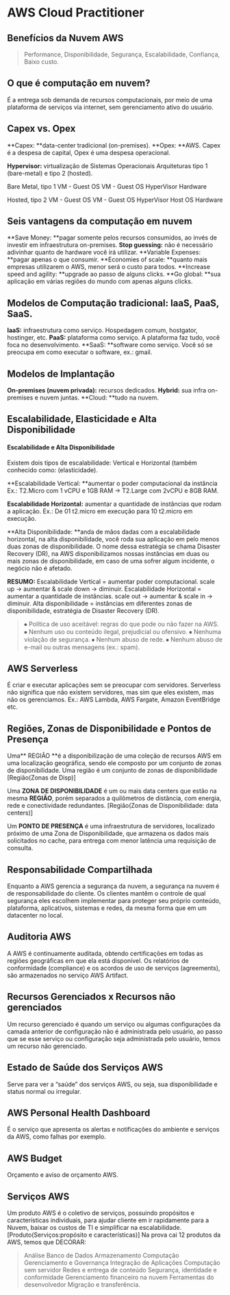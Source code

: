 # AWS Cloud Practitioner

##  Benefícios da Nuvem AWS
> Performance,
Disponibilidade,
Segurança,
Escalabilidade,
Confiança,
Baixo custo.

## O que é computação em nuvem?
É a entrega sob demanda de recursos computacionais, por meio de uma plataforma de serviços via internet, sem gerenciamento ativo do usuário.

## Capex vs. Opex
**Capex: **data-center tradicional (on-premises).
**Opex: **AWS.
Capex é a despesa de capital, Opex é uma despesa operacional. 

**Hypervisor:** virtualização de Sistemas Operacionais
Arquiteturas tipo 1 (bare-metal) e tipo 2 (hosted).

Bare Metal, tipo 1
VM - Guest OS	VM - Guest OS
HyperVisor
Hardware

Hosted, tipo 2
VM - Guest OS	VM - Guest OS
HyperVisor
Host OS
Hardware

## Seis vantagens da computação em nuvem
**Save Money: **pagar somente pelos recursos consumidos, ao invés de investir em infraestrutura on-premises.
**Stop guessing:** não é necessário adivinhar quanto de hardware você irá utilizar.
**Variable Expenses: **pagar apenas o que consumir.
**Economies of scale: **quanto mais empresas utilizarem o AWS, menor será o custo para todos.
**Increase speed and agility: **upgrade ao passo de alguns clicks.
**Go global: **sua aplicação em várias regiões do mundo com apenas alguns clicks.

## Modelos de Computação tradicional: IaaS, PaaS, SaaS.
**IaaS:** infraestrutura como serviço. Hospedagem comum, hostgator, hostinger, etc.
**PaaS:** plataforma como serviço. A plataforma faz tudo, você foca no desenvolvimento.
**SaaS: **software como serviço. Você só se preocupa em como executar o software, ex.: gmail.

## Modelos de Implantação
**On-premises (nuvem privada):** recursos dedicados.
**Hybrid:** sua infra on-premises e nuvem juntas.
**Cloud: **tudo na nuvem.

## Escalabilidade, Elasticidade e Alta Disponibilidade
#### Escalabilidade e Alta Disponibilidade
Existem dois tipos de escalabilidade: Vertical e Horizontal (também conhecido como: (elasticidade).

**Escalabilidade Vertical: **aumentar o poder computacional da instância
Ex.:
T2.Micro com 1 vCPU e 1GB RAM -> T2.Large com 2vCPU e 8GB RAM.

**Escalabilidade Horizontal:** aumentar a quantidade de instâncias que rodam a aplicação.
Ex.:
De 01 t2.micro em execução para 10 t2.micro em execução.

**Alta Disponibilidade: **anda de mãos dadas com a escalabilidade horizontal, na alta disponibilidade, você roda sua aplicação em pelo menos duas zonas de disponibilidade. O nome dessa estratégia se chama Disaster Recovery (DR), na AWS disponibilizamos nossas instâncias em duas ou mais zonas de disponibilidade, em caso de uma sofrer algum incidente, o negócio não é afetado.

**RESUMO:**
Escalabilidade Vertical = aumentar poder computacional.
scale up -> aumentar & scale down -> diminuir.
Escalabilidade Horizontal = aumentar a quantidade de instâncias.
scale out -> aumentar & scale in -> diminuir.
Alta disponibilidade = instâncias em diferentes zonas de disponibilidade, estratégia de Disaster Recovery (DR).

> ⦁	Política de uso aceitável: regras do que pode ou não fazer na AWS.
⦁	Nenhum uso ou conteúdo ilegal, prejudicial ou ofensivo.
⦁	Nenhuma violação de segurança.
⦁	Nenhum abuso de rede.
⦁	Nenhum abuso de e-mail ou outras mensagens (ex.: spam). 

## AWS Serverless
É criar e executar aplicações sem se preocupar com servidores. Serverless não significa que não existem servidores, mas sim que eles existem, mas não os gerenciamos. Ex.: AWS Lambda, AWS Fargate, Amazon EventBridge etc.

## Regiões, Zonas de Disponibilidade e Pontos de Presença
Uma** REGIÂO **é a disponibilização de uma coleção de recursos AWS em uma localização geográfica, sendo ele composto por um conjunto de zonas de disponibilidade.
Uma região é um conjunto de zonas de disponibilidade [Região(Zonas de Disp)]

Uma **ZONA DE DISPONIBILIDADE** é um ou mais data centers que estão na mesma **REGIÃO**, porém separados a quilômetros de distância, com energia, rede e conectividade redundantes. [Região(Zonas de Disponibilidade: data centers)]

Um **PONTO DE PRESENÇA** é uma infraestrutura de servidores, localizado próximo de uma Zona de Disponibilidade, que armazena os dados mais solicitados no cache, para entrega com menor latência uma requisição de consulta.
 
## Responsabilidade Compartilhada

Enquanto a AWS gerencia a segurança da nuvem, a segurança na nuvem é de responsabilidade do cliente. Os clientes mantêm o controle de qual segurança eles escolhem implementar para proteger seu próprio conteúdo, plataforma, aplicativos, sistemas e redes, da mesma forma que em um datacenter no local.

## Auditoria AWS
A AWS é continuamente auditada, obtendo certificações em todas as regiões geográficas em que ela está disponível.
Os relatórios de conformidade (compliance) e os acordos de uso de serviços (agreements), são armazenados no serviço AWS Artifact.

## Recursos Gerenciados x Recursos não gerenciados
Um recurso gerenciado é quando um serviço ou algumas configurações da camada anterior de configuração não é administrada pelo usuário, ao passo que se esse serviço ou configuração seja administrada pelo usuário, temos um recurso não gerenciado.

## Estado de Saúde dos Serviços AWS
Serve para ver a “saúde” dos serviços AWS, ou seja, sua disponibilidade e status normal ou irregular. 

## AWS Personal Health Dashboard 
É o serviço que apresenta os alertas e notificações do ambiente e serviços da AWS, como falhas por exemplo.

## AWS Budget
Orçamento e aviso de orçamento AWS.

## Serviços AWS
Um produto AWS é o coletivo de serviços, possuindo propósitos e características individuais, para ajudar cliente em ir rapidamente para a Nuvem, baixar os custos de TI e simplificar na escalabilidade.
[Produto(Serviços:propósito e características)]
Na prova cai 12 produtos da AWS, temos que DECORAR:
> Análise
Banco de Dados
Armazenamento
Computação
Gerenciamento e Governança
Integração de Aplicações
Computação sem servidor
Redes e entrega de conteúdo
Segurança, identidade e conformidade
Gerenciamento financeiro na nuvem
Ferramentas do desenvolvedor
Migração e transferência.




